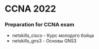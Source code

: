 # CCNA 2022

### Preparation for CCNA exam 

-  netskills_cisco - Курс молодого бойца
-  netskills_gns3 - Основы GNS3
